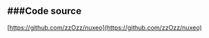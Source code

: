 ###Code source
---

[https://github.com/zzOzz/nuxeo](https://github.com/zzOzz/nuxeo)<!-- .element target="_blank" -->
